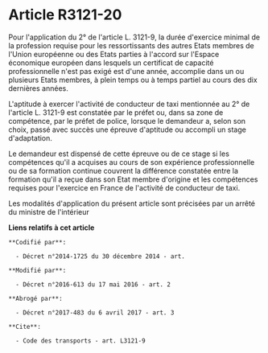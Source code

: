# Article R3121-20

Pour l'application du 2° de l'article L. 3121-9, la durée d'exercice minimal de la profession requise pour les ressortissants
des autres Etats membres de l'Union européenne ou des Etats parties à l'accord sur l'Espace économique européen dans lesquels
un certificat de capacité professionnelle n'est pas exigé est d'une année, accomplie dans un ou plusieurs Etats membres, à
plein temps ou à temps partiel au cours des dix dernières années. 

L'aptitude à exercer l'activité de conducteur de taxi mentionnée au 2° de l'article L. 3121-9 est constatée par le préfet ou,
dans sa zone de compétence, par le préfet de police, lorsque le demandeur a, selon son choix, passé avec succès une épreuve
d'aptitude ou accompli un stage d'adaptation. 

Le demandeur est dispensé de cette épreuve ou de ce stage si les compétences qu'il a acquises au cours de son expérience
professionnelle ou de sa formation continue couvrent la différence constatée entre la formation qu'il a reçue dans son Etat
membre d'origine et les compétences requises pour l'exercice en France de l'activité de conducteur de taxi. 

Les modalités d'application du présent article sont précisées par un arrêté du ministre de l'intérieur

**Liens relatifs à cet article**

	**Codifié par**:

	  - Décret n°2014-1725 du 30 décembre 2014 - art.

	**Modifié par**:

	  - Décret n°2016-613 du 17 mai 2016 - art. 2

	**Abrogé par**:

	  - Décret n°2017-483 du 6 avril 2017 - art. 3

	**Cite**:

	  - Code des transports - art. L3121-9

